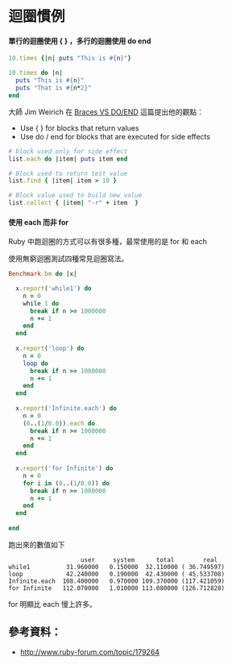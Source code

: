 # 迴圈慣例

####  單行的迴圈使用 { } ，多行的迴圈使用 do end

``` ruby
10.times {|n| puts "This is #{n}"}

10.times do |n|
  puts "This is #{n}"
  puts "That is #{n*2}"
end

```

大師 Jim Weirich 在 [Braces VS DO/END](http://onestepback.org/index.cgi/Tech/Ruby/BraceVsDoEnd.rdoc) 這篇提出他的觀點：

* Use { } for blocks that return values
* Use do / end for blocks that are executed for side effects

``` ruby
# block used only for side effect
list.each do |item| puts item end

# Block used to return test value
list.find { |item| item > 10 }

# Block value used to build new value
list.collect { |item| "-r" + item  }
```

####  使用 each 而非 for

Ruby 中跑迴圈的方式可以有很多種，最常使用的是 for 和 each 

使用無窮迴圈測試四種常見迴圈寫法。

``` ruby
Benchmark.bm do |x|

  x.report('while1') do
    n = 0
    while 1 do
      break if n >= 1000000
      n += 1
    end
  end
 
  x.report('loop') do
    n = 0
    loop do
      break if n >= 1000000
      n += 1
    end
  end
 
  x.report('Infinite.each') do
    n = 0
    (0..(1/0.0)).each do
      break if n >= 1000000
      n += 1
    end
  end 
  
  x.report('for Infinite') do
    n = 0
    for i in (0..(1/0.0)) do
      break if n >= 1000000
      n += 1
    end
  end
  
end
```

跑出來的數值如下

```
                    user     system      total        real
while1          31.960000   0.150000  32.110000 ( 36.749597)
loop            42.240000   0.190000  42.430000 ( 45.533708)
Infinite.each  108.400000   0.970000 109.370000 (117.421059)
for Infinite   112.070000   1.010000 113.080000 (126.712828)
```

for 明顯比 each 慢上許多。

## 參考資料：

* <http://www.ruby-forum.com/topic/179264>